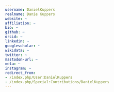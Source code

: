 ```yaml
---
username: DanielKuppers
realname: Danie Kuppers
website: ~
affiliation: ~
bio: ~
github: ~
orcid: ~
linkedin: ~
googlescholar: ~
wikidata: ~
twitter: ~
mastodon-url: ~
meta: ~
instagram: ~
redirect_from:
- /index.php/User:DanielKuppers
- /index.php/Special:Contributions/DanielKuppers
---
```

